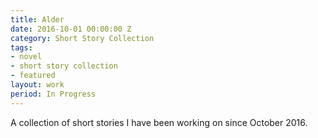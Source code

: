 ```yaml
---
title: Alder
date: 2016-10-01 00:00:00 Z
category: Short Story Collection
tags:
- novel
- short story collection
- featured
layout: work
period: In Progress
---
```


A collection of short stories I have been working on since October 2016.
